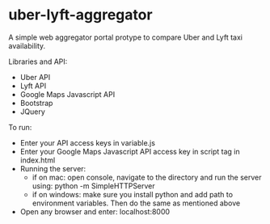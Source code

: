 # uber-lyft-aggregator
A simple web aggregator portal protype to compare Uber and Lyft taxi availability.

Libraries and API:
- Uber API
- Lyft API
- Google Maps Javascript API
- Bootstrap
- JQuery

To run:
- Enter your API access keys in variable.js
- Enter your Google Maps Javascript API access key in script tag in index.html
- Running the server:
    - if on mac: open console, navigate to the directory and run the server using: python -m SimpleHTTPServer
    - if on windows: make sure you install python and add path to environment variables. Then do the same as mentioned above
- Open any browser and enter: localhost:8000
